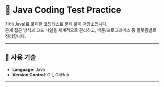 # 🧠 Java Coding Test Practice

자바(Java)로 풀이한 코딩테스트 문제 풀이 저장소입니다.  
문제 접근 방식과 코드 파일을 체계적으로 관리하고, 백준/프로그래머스 등 플랫폼별로 정리합니다.

---

## 💼 사용 기술

- **Language**: Java 
- **Version Control**: Git, GitHub

---

